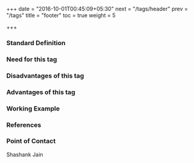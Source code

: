 +++
date = "2016-10-01T00:45:09+05:30"
next = "/tags/header"
prev = "/tags"
title = "footer"
toc = true
weight = 5

+++

<h3>Standard Definition</h3>

<h3>Need for this tag</h3>

<h3>Disadvantages of this tag</h3>

<h3>Advantages of this tag</h3>

<h3>Working Example</h3>

<h3>References</h3>

<h3>Point of Contact</h3>
<p>Shashank Jain</p>
